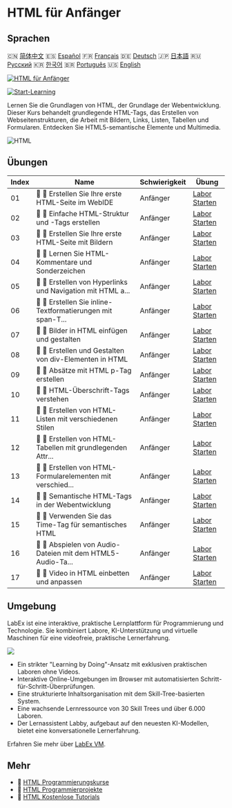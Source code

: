 # HTML für Anfänger

## Sprachen

🇨🇳 [简体中文](README_zh.md) 🇪🇸 [Español](README_es.md) 🇫🇷 [Français](README_fr.md) 🇩🇪 [Deutsch](README_de.md) 🇯🇵 [日本語](README_ja.md) 🇷🇺 [Русский](README_ru.md) 🇰🇷 [한국어](README_ko.md) 🇧🇷 [Português](README_pt.md) 🇺🇸 [English](README.md) 

[![HTML für Anfänger](https://cover-creator.labex.io/html-for-beginners.png?lang=de)](https://labex.io/de/courses/html-for-beginners)

[![Start-Learning](https://img.shields.io/badge/Start-Learning-whitesmoke?style=for-the-badge)](https://labex.io/de/courses/html-for-beginners)

Lernen Sie die Grundlagen von HTML, der Grundlage der Webentwicklung. Dieser Kurs behandelt grundlegende HTML-Tags, das Erstellen von Webseitenstrukturen, die Arbeit mit Bildern, Links, Listen, Tabellen und Formularen. Entdecken Sie HTML5-semantische Elemente und Multimedia.

![HTML](https://img.shields.io/badge/HTML-whitesmoke?style=for-the-badge&logo=html)


## Übungen

|   Index | Name                                                        | Schwierigkeit   | Übung                                                                                                                                         |
|---------|-------------------------------------------------------------|-----------------|-----------------------------------------------------------------------------------------------------------------------------------------------|
|      01 | 📖 🔵 Erstellen Sie Ihre erste HTML-Seite im WebIDE         | Anfänger        | <a target='_blank' href='https://labex.io/de/tutorials/html-create-your-first-html-page-in-webide-451041'>Labor Starten</a>                   |
|      02 | 📖 🔵 Einfache HTML-Struktur und -Tags erstellen            | Anfänger        | <a target='_blank' href='https://labex.io/de/tutorials/css-create-basic-html-structure-and-tags-451029'>Labor Starten</a>                     |
|      03 | 📖 🔵 Erstellen Sie Ihre erste HTML-Seite mit Bildern       | Anfänger        | <a target='_blank' href='https://labex.io/de/tutorials/javascript-create-your-first-html-page-with-image-451042'>Labor Starten</a>            |
|      04 | 📖 🔵 Lernen Sie HTML-Kommentare und Sonderzeichen          | Anfänger        | <a target='_blank' href='https://labex.io/de/tutorials/html-learn-html-comments-and-special-symbols-451065'>Labor Starten</a>                 |
|      05 | 📖 🔵 Erstellen von Hyperlinks und Navigation mit HTML a... | Anfänger        | <a target='_blank' href='https://labex.io/de/tutorials/javascript-create-hyperlinks-and-navigation-with-html-a-tags-451037'>Labor Starten</a> |
|      06 | 📖 🔵 Erstellen Sie inline-Textformatierungen mit span-T... | Anfänger        | <a target='_blank' href='https://labex.io/de/tutorials/javascript-create-inline-text-styling-with-span-tags-in-html-451038'>Labor Starten</a> |
|      07 | 📖 🔵 Bilder in HTML einfügen und gestalten                 | Anfänger        | <a target='_blank' href='https://labex.io/de/tutorials/html-insert-and-style-images-in-html-452362'>Labor Starten</a>                         |
|      08 | 📖 🔵 Erstellen und Gestalten von div-Elementen in HTML     | Anfänger        | <a target='_blank' href='https://labex.io/de/tutorials/javascript-create-and-style-div-elements-in-html-451028'>Labor Starten</a>             |
|      09 | 📖 🔵 Absätze mit HTML p-Tag erstellen                      | Anfänger        | <a target='_blank' href='https://labex.io/de/tutorials/html-create-paragraphs-with-html-p-tag-451039'>Labor Starten</a>                       |
|      10 | 📖 🔵 HTML-Überschrift-Tags verstehen                       | Anfänger        | <a target='_blank' href='https://labex.io/de/tutorials/javascript-understand-html-heading-tags-451082'>Labor Starten</a>                      |
|      11 | 📖 🔵 Erstellen von HTML-Listen mit verschiedenen Stilen    | Anfänger        | <a target='_blank' href='https://labex.io/de/tutorials/css-create-html-lists-with-different-styles-451035'>Labor Starten</a>                  |
|      12 | 📖 🔵 Erstellen von HTML-Tabellen mit grundlegenden Attr... | Anfänger        | <a target='_blank' href='https://labex.io/de/tutorials/css-create-html-tables-with-basic-attributes-451036'>Labor Starten</a>                 |
|      13 | 📖 🔵 Erstellen von HTML-Formularelementen mit verschied... | Anfänger        | <a target='_blank' href='https://labex.io/de/tutorials/css-create-html-form-elements-with-input-types-451034'>Labor Starten</a>               |
|      14 | 📖 🔵 Semantische HTML-Tags in der Webentwicklung           | Anfänger        | <a target='_blank' href='https://labex.io/de/tutorials/css-semantic-html-tags-in-web-development-451083'>Labor Starten</a>                    |
|      15 | 📖 🔵 Verwenden Sie das Time-Tag für semantisches HTML      | Anfänger        | <a target='_blank' href='https://labex.io/de/tutorials/css-use-time-tag-for-semantic-html-451085'>Labor Starten</a>                           |
|      16 | 📖 🔵 Abspielen von Audio-Dateien mit dem HTML5-Audio-Ta... | Anfänger        | <a target='_blank' href='https://labex.io/de/tutorials/html-play-audio-files-with-html5-audio-tag-451070'>Labor Starten</a>                   |
|      17 | 📖 🔵 Video in HTML einbetten und anpassen                  | Anfänger        | <a target='_blank' href='https://labex.io/de/tutorials/html-embed-and-customize-video-in-html-451045'>Labor Starten</a>                       |

## Umgebung

LabEx ist eine interaktive, praktische Lernplattform für Programmierung und Technologie. Sie kombiniert Labore, KI-Unterstützung und virtuelle Maschinen für eine videofreie, praktische Lernerfahrung.

![](https://tutorial-screenshot.getvm.io/images/vm-1725247253.png)

- Ein strikter "Learning by Doing"-Ansatz mit exklusiven praktischen Laboren ohne Videos.
- Interaktive Online-Umgebungen im Browser mit automatisierten Schritt-für-Schritt-Überprüfungen.
- Eine strukturierte Inhaltsorganisation mit dem Skill-Tree-basierten System.
- Eine wachsende Lernressource von 30 Skill Trees und über 6.000 Laboren.
- Der Lernassistent Labby, aufgebaut auf den neuesten KI-Modellen, bietet eine konversationelle Lernerfahrung.

Erfahren Sie mehr über [LabEx VM](https://support.labex.io/using-labex/virtual-machine).

## Mehr

- 🔗 [HTML Programmierungskurse](https://github.com/labex-labs/awesome-programming-courses)
- 🔗 [HTML Programmierprojekte](https://github.com/labex-labs/awesome-programming-projects)
- 🔗 [HTML Kostenlose Tutorials](https://github.com/labex-labs/html-free-tutorials)

